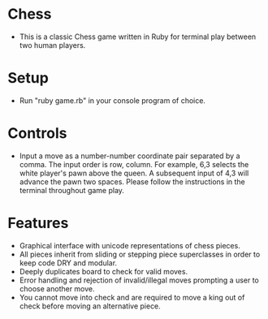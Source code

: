 # Chess
* This is a classic Chess game written in Ruby for terminal play between two human players.

# Setup
* Run "ruby game.rb" in your console program of choice.

# Controls
* Input a move as a number-number coordinate pair separated by a comma. The input order is row, column. For  example, 6,3 selects the white player's pawn above the queen. A subsequent input of 4,3 will advance the pawn two spaces. Please follow the instructions in the terminal throughout game play.

# Features
* Graphical interface with unicode representations of chess pieces.
* All pieces inherit from sliding or stepping piece superclasses in order to keep code DRY and modular.
* Deeply duplicates board to check for valid moves.
* Error handling and rejection of invalid/illegal moves prompting a user to choose another move.
* You cannot move into check and are required to move a king out of check before moving an alternative piece.
